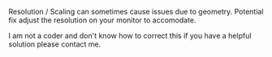 Resolution / Scaling can sometimes cause issues due to geometry. Potential fix adjust the resolution on your monitor to accomodate. 

I am not a coder and don't know how to correct this if you have a helpful solution please contact me.
